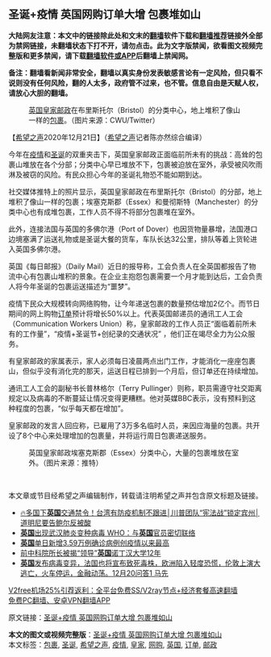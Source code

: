  <h2>圣诞+疫情 英国网购订单大增 包裹堆如山</h2> <p class="notice"><b>大陆网友注意：本文中的链接除此处和文末的<a href="https://github.com/bannedbook/fanqiang" >翻墙</a>软件下载和<a href="https://github.com/killgcd/justmysocks/blob/master/README.md">翻墙推荐</a>链接外全部为禁网链接，未翻墙状态下打不开，请勿点击。此为文字版禁闻，欲看图文视频完整版和更多禁闻，请下载<a href="https://github.com/bannedbook/fanqiang">翻墙软件或APP</a>后翻墙上禁闻网。</p><p>备注：翻墙看新闻非常安全，翻墙以真实身份发表敏感言论有一定风险，但只看不说则没有任何风险，翻的人太多，政府管不过来，也不管。信息自由是天赋人权，请放心大胆的翻墙。</b></p>  <div class="entry"> <figure><figcaption><a href="https://www.bannedbook.org/bnews/tag/%e8%8b%b1%e5%9b%bd/" class="st_tag internal_tag" rel="tag" title="标签 英国 下的日志">英国</a><a href="https://www.bannedbook.org/bnews/tag/%E7%9A%87%E5%AE%B6/" class="st_tag internal_tag" rel="tag" title="标签 皇家 下的日志">皇家</a><a href="https://www.bannedbook.org/bnews/tag/%E9%82%AE%E6%94%BF/" class="st_tag internal_tag" rel="tag" title="标签 邮政 下的日志">邮政</a>在布里斯托尔（Bristol）的分类中心，地上堆积了像山一样的<a href="https://www.bannedbook.org/bnews/tag/%E5%8C%85%E8%A3%B9/" class="st_tag internal_tag" rel="tag" title="标签 包裹 下的日志">包裹</a>。（图片来源：CWU/Twitter）</figcaption></figure> <p>【<span class='wp_keywordlink_affiliate'><a href="https://www.soundofhope.org" title="希望之声" target="_blank">希望之声</a></span>2020年12月21日】（<a href="https://www.bannedbook.org/bnews/tag/%e5%b8%8c%e6%9c%9b%e4%b9%8b%e5%a3%b0/" class="st_tag internal_tag" rel="tag" title="标签 希望之声 下的日志">希望之声</a>记者陈亦然综合编译）</p> <p>今年在<a href="https://www.bannedbook.org/bnews/tag/%E7%96%AB%E6%83%85/" class="st_tag internal_tag" rel="tag" title="标签 疫情 下的日志">疫情</a>和<a href="https://www.bannedbook.org/bnews/tag/%E5%9C%A3%E8%AF%9E/" class="st_tag internal_tag" rel="tag" title="标签 圣诞 下的日志">圣诞</a>的双重夹击下，英国皇家邮政正面临前所未有的挑战：高耸的包裹山堆放在各个分部；分类中心早已堆放不下，包裹被迫放在室外，承受被风吹雨淋及被窃的风险。有民众担心今年的圣诞礼物恐不能如期到达。</p> <p>社交媒体推特上的照片显示，英国皇家邮政在布里斯托尔（Bristol）的分部，地上堆积了像山一样的包裹；埃塞克斯郡（Essex）和曼彻斯特（Manchester）的分类中心也有成堆包裹，工作人员不得不将部分包裹堆在室外。</p> <p>此外，连接法国与英国的多佛尔港（Port of Dover）也因货物量暴增，法国港口边境塞满了运送礼物或是圣诞大餐的货车，车队长达32公里，排队等着上货轮进入英国多佛尔港。</p>  <p>英国《每日邮报》（Daily Mail）近日的报导称，工会负责人在全英国都报告了物流中心有包裹山堆积的景象。在企业主抱怨包裹需要一个月才能到达后，工会负责人将今年圣诞的包裹运送描述为“噩梦”。</p> <p>疫情下民众大规模转向网络购物，让今年递送包裹的数量预估增加2亿个。而节日期间的网上购物<a href="https://www.bannedbook.org/bnews/tag/%E8%AE%A2%E5%8D%95/" class="st_tag internal_tag" rel="tag" title="标签 订单 下的日志">订单</a>预计将增长50%以上。代表英国邮递员的通讯工人工会（Communication Workers Union）称，皇家邮政的工作人员正“面临着前所未有的工作量”，“疫情+圣诞节+创纪录的交通状况” ，他们正在竭尽全力为公众服务。</p> <p>有皇家邮政的家属表示，家人必须每日凌晨两点出门工作，才能消化一座座包裹山，但似乎没有消化完的那天，运送日程已排到一个月后，但订单还在持续增加。</p> <p>通讯工人工会的副秘书长普林格尔（Terry Pullinger）则称，职员需遵守社交距离规定以及病毒的不断蔓延让情况变得更糟糕。他对英媒BBC表示，没有预料到这种程度的包裹，“似乎每天都在增加”。</p>  <p>皇家邮政的发言人回应称，已雇用了3万多名临时人员，来因应海量的包裹。共开设了8个中心来处理增加的包裹量，并将运行周日包裹递送服务。</p> <figure><figcaption>英国皇家邮政埃塞克斯郡（Essex）分类中心，大量的包裹堆放在室外。（图片来源：推特）</figcaption></figure> <p> </p> <p>本文章或节目经希望之声编辑制作，转载请注明希望之声并包含原文标题及链接。</p> <ul class='op-related-articles' title='相关阅读'> <li><a href='https://www.bannedbook.org/bnews/bannedvideo/20201221/1452085.html' target='_blank'>🔥多国下<b>英国</b>交通禁令！台湾有防疫机制不跟进│川普团队“宪法战”锁定宾州│道明尼要告鲍尔反被酸</a></li> <li><a href='https://www.bannedbook.org/bnews/worldnews/20201221/1452066.html' target='_blank'><b>英国</b>出现武汉肺炎变种病毒 WHO：与<b>英国</b>官员密切联络</a></li> <li><a href='https://www.bannedbook.org/bnews/baitai/20201221/1452057.html' target='_blank'><b>英国</b>单日新增3.59万例确诊病例创疫情以来最高</a></li> <li><a href='https://www.bannedbook.org/bnews/comments/20201221/1452045.html' target='_blank'>前中科院所长被揭“领导”<b>英国</b>诺丁汉大学12年</a></li> <li><a href='https://www.bannedbook.org/bnews/bannedvideo/20201221/1451905.html' target='_blank'><b>英国</b>发布病毒变异，法国也将宣布致死毒株，欧洲陷入轻度恐慌，伦敦上演大逃亡，火车停运，金融动荡。12月20问答1 马先</a></li> </ul> <p class="texttj"> <a href="https://github.com/bannedbook/fanqiang/wiki/V2ray%E6%9C%BA%E5%9C%BA" target="_blank">V2free机场25%引荐返利：全平台免费SS/V2ray节点+经济套餐高速翻墙</a><br/> <a href="https://github.com/bannedbook/fanqiang/wiki/%E7%A6%81%E9%97%BB%E7%BD%91%E5%AE%89%E5%8D%93%E7%BF%BB%E5%A2%99%E6%96%B0%E9%97%BBAPP" target="_blank">免费PC翻墙、安卓VPN翻墙APP</a></p><p>原文链接：<a class="src_link"  href="https://www.soundofhope.org/post/455755" target="_blank">圣诞+疫情 英国网购订单大增 包裹堆如山</a></p> <a name='sharetosocial'></a>       <div><b>本文的图文或视频完整版</b>：<a href='https://www.bannedbook.org/bnews/comments/20201221/1452169.html'>圣诞+疫情 英国网购订单大增 包裹堆如山</a></div>  </div><!--END ENTRY--> <div class="postfooter"> <div>本文标签：<a href="https://www.bannedbook.org/bnews/tag/%E5%8C%85%E8%A3%B9/" rel="tag">包裹</a>, <a href="https://www.bannedbook.org/bnews/tag/%E5%9C%A3%E8%AF%9E/" rel="tag">圣诞</a>, <a href="https://www.bannedbook.org/bnews/tag/%e5%b8%8c%e6%9c%9b%e4%b9%8b%e5%a3%b0/" rel="tag">希望之声</a>, <a href="https://www.bannedbook.org/bnews/tag/%E7%96%AB%E6%83%85/" rel="tag">疫情</a>, <a href="https://www.bannedbook.org/bnews/tag/%E7%9A%87%E5%AE%B6/" rel="tag">皇家</a>, <a href="https://www.bannedbook.org/bnews/tag/%e7%bd%91%e8%b4%ad/" rel="tag">网购</a>, <a href="https://www.bannedbook.org/bnews/tag/%e8%8b%b1%e5%9b%bd/" rel="tag">英国</a>, <a href="https://www.bannedbook.org/bnews/tag/%E8%AE%A2%E5%8D%95/" rel="tag">订单</a>, <a href="https://www.bannedbook.org/bnews/tag/%E9%82%AE%E6%94%BF/" rel="tag">邮政</a></div>  </div><!--END POSTFOOTER--> 